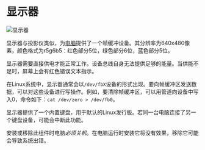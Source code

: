 # 显示器
![显示器](block:oc2r:monitor)

显示器与投影仪类似，为[电脑](computer.md)提供了一个帧缓冲设备。其分辨率为640x480像素，颜色格式为r5g6b5：红色部分5位，绿色部分6位，蓝色部分5位。

显示器需要直接供电才能正常工作。设备总线自身无法提供足够的能量。当供能不足时，屏幕上会有红色错误文本指示。

在Linux系统中，显示器通常会以`/dev/fbX`设备的形式出现。要向帧缓冲区发送数据，可以对这些设备进行写操作。例如，要清除帧缓冲区，可以用管道向设备中写入0，命令如下：`cat /dev/zero > /dev/fb0`。

显示器提供了一个内置键盘，用于默认的Linux发行版。若同一台电脑连接了另一个键盘设备，可能会中断此功能。

安装或移除此组件时电脑*必须关机*。在电脑运行时安装它将没有效果，移除它可能会导致系统出错。
